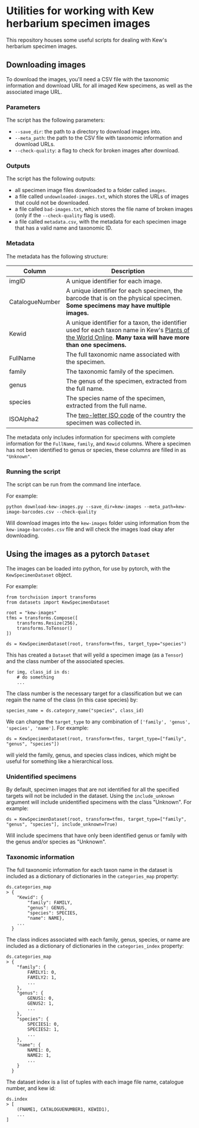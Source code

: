 # Utilities for working with Kew herbarium specimen images

This repository houses some useful scripts for dealing with Kew's herbarium specimen images.

## Downloading images

To download the images, you'll need a CSV file with the taxonomic information and download URL for all imaged Kew specimens, as well as the associated image URL.

### Parameters
The script has the following parameters:
- `--save_dir`: the path to a directory to download images into.
- `--meta_path`: the path to the CSV file with taxonomic information and download URLs.
- `--check-quality`: a flag to check for broken images after download.

### Outputs
The script has the following outputs:
- all specimen image files downloaded to a folder called `images`.
- a file called `undownloaded-images.txt`, which stores the URLs of images that could not be downloaded.
- a file called `bad-images.txt`, which stores the file name of broken images (only if the `--check-quality` flag is used).
- a file called `metadata.csv`, with the metadata for each specimen image that has a valid name and taxonomic ID.

### Metadata
The metadata has the following structure:

| Column | Description |
| --- | --- |
| imgID | A unique identifier for each image. |
| CatalogueNumber | A unique identifier for each specimen, the barcode that is on the physical specimen. **Some specimens may have multiple images.** |
| Kewid | A unique identifier for a taxon, the identifier used for each taxon name in Kew's [Plants of the World Online](https://powo.science.kew.org/). **Many taxa will have more than one specimens.** |
| FullName | The full taxonomic name associated with the specimen. |
| family | The taxonomic family of the specimen. |
| genus | The genus of the specimen, extracted from the full name. | 
| species | The species name of the specimen, extracted from the full name. |
| ISOAlpha2 | The [two-letter ISO code](https://en.wikipedia.org/wiki/ISO_3166-1_alpha-2) of the country the specimen was collected in. |

The metadata only includes information for specimens with complete information for the `FullName`, `family`, and `Kewid` columns. Where a specimen has not been identified to genus or species, these columns are filled in as `"Unknown"`.

### Running the script
The script can be run from the command line interface.

For example:
```
python download-kew-images.py --save_dir=kew-images --meta_path=kew-image-barcodes.csv --check-quality
```

Will download images into the `kew-images` folder using information from the `kew-image-barcodes.csv` file and will check the images load okay afer downloading.

## Using the images as a pytorch `Dataset`

The images can be loaded into python, for use by pytorch, with the `KewSpecimenDataset` object.

For example:
```
from torchvision import transforms
from datasets import KewSpecimenDataset

root = "kew-images"
tfms = transforms.Compose([
    transforms.Resize(256),
    transforms.ToTensor()
])

ds = KewSpecimenDataset(root, transform=tfms, target_type="species")
```

This has created a `Dataset` that will yeild a specimen image (as a `Tensor`) and the class number of the associated species. 
```
for img, class_id in ds:
    # do something
    ...
```

The class number is the necessary target for a classification but we can regain the name of the class (in this case species) by:
```
species_name = ds.category_name("species", class_id)
```

We can change the `target_type` to any combination of `['family', 'genus', 'species', 'name']`.
For example:
```
ds = KewSpecimenDataset(root, transform=tfms, target_type=["family", "genus", "species"])
```
will yield the family, genus, and species class indices, which might be useful for something like a hierarchical loss.

### Unidentified specimens

By default, specimen images that are not identified for all the specified targets will not be included in the dataset. Using the `include_unknown` argument will include unidentified specimens with the class "Unknown". For example:
```
ds = KewSpecimenDataset(root, transform=tfms, target_type=["family", "genus", "species"], include_unknown=True)
```
Will include specimens that have only been identified genus or family with the genus and/or species as "Unknown".

### Taxonomic information
The full taxonomic information for each taxon name in the dataset is included as a dictionary of dictionaries in the `categories_map` property:
```
ds.categories_map
> {
    "Kewid": {
        "family": FAMILY, 
        "genus": GENUS, 
        "species": SPECIES, 
        "name": NAME}, 
    ...
  }
```

The class indices associated with each family, genus, species, or name are included as a dictionary of dictionaries in the `categories_index` property:
```
ds.categories_map
> {
    "family": {
        FAMILY1: 0,
        FAMILY2: 1,
        ...
    },
    "genus": {
        GENUS1: 0,
        GENUS2: 1,
        ...
    },
    "species": {
        SPECIES1: 0,
        SPECIES2: 1,
        ...
    },
    "name": {
        NAME1: 0,
        NAME2: 1,
        ...
    }
  }
```

The dataset index is a list of tuples with each image file name, catalogue number, and kew id:
```
ds.index
> [
    (FNAME1, CATALOGUENUMBER1, KEWID1),
    ...
]
```